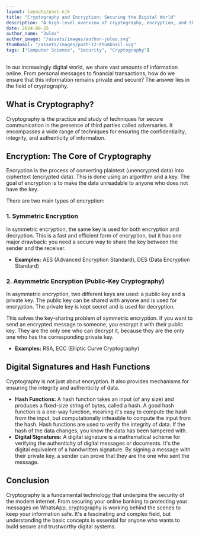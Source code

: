 ```yaml
---
layout: layouts/post.njk
title: "Cryptography and Encryption: Securing the Digital World"
description: "A high-level overview of cryptography, encryption, and the role they play in securing our digital communications."
date: 2024-08-25
author_name: "Jules"
author_image: "/assets/images/author-jules.svg"
thumbnail: "/assets/images/post-12-thumbnail.svg"
tags: ["Computer Science", "Security", "Cryptography"]
---
```


In our increasingly digital world, we share vast amounts of information online. From personal messages to financial transactions, how do we ensure that this information remains private and secure? The answer lies in the field of cryptography.

## What is Cryptography?

Cryptography is the practice and study of techniques for secure communication in the presence of third parties called adversaries. It encompasses a wide range of techniques for ensuring the confidentiality, integrity, and authenticity of information.

## Encryption: The Core of Cryptography

Encryption is the process of converting plaintext (unencrypted data) into ciphertext (encrypted data). This is done using an algorithm and a key. The goal of encryption is to make the data unreadable to anyone who does not have the key.

There are two main types of encryption:

### 1. Symmetric Encryption
In symmetric encryption, the same key is used for both encryption and decryption. This is a fast and efficient form of encryption, but it has one major drawback: you need a secure way to share the key between the sender and the receiver.

*   **Examples:** AES (Advanced Encryption Standard), DES (Data Encryption Standard)

### 2. Asymmetric Encryption (Public-Key Cryptography)
In asymmetric encryption, two different keys are used: a public key and a private key. The public key can be shared with anyone and is used for encryption. The private key is kept secret and is used for decryption.

This solves the key-sharing problem of symmetric encryption. If you want to send an encrypted message to someone, you encrypt it with their public key. They are the only one who can decrypt it, because they are the only one who has the corresponding private key.

*   **Examples:** RSA, ECC (Elliptic Curve Cryptography)

## Digital Signatures and Hash Functions

Cryptography is not just about encryption. It also provides mechanisms for ensuring the integrity and authenticity of data.

*   **Hash Functions:** A hash function takes an input (of any size) and produces a fixed-size string of bytes, called a hash. A good hash function is a one-way function, meaning it's easy to compute the hash from the input, but computationally infeasible to compute the input from the hash. Hash functions are used to verify the integrity of data. If the hash of the data changes, you know the data has been tampered with.
*   **Digital Signatures:** A digital signature is a mathematical scheme for verifying the authenticity of digital messages or documents. It's the digital equivalent of a handwritten signature. By signing a message with their private key, a sender can prove that they are the one who sent the message.

## Conclusion

Cryptography is a fundamental technology that underpins the security of the modern internet. From securing your online banking to protecting your messages on WhatsApp, cryptography is working behind the scenes to keep your information safe. It's a fascinating and complex field, but understanding the basic concepts is essential for anyone who wants to build secure and trustworthy digital systems.
